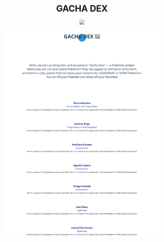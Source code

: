 <div align="center">
<h1> GACHA DEX</h1>
<img src="/imagenes/gachadex.png" width="250">
</div>


![SVG CON ESTILO](https://raw.githubusercontent.com/Thiago-Anzaldo/readMe/refs/heads/main/header.svg)

